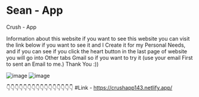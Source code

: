 # Sean - App

Crush - App


Information about this website if you want to see this website you can visit the link  below if you want to see it and I Create it for my Personal Needs, and if you can see if you click the heart button in the last page of website you will go into Other tabs Gmail so if you want to try it (use your email First to sent an Email to me.) Thank You :))



![image](https://github.com/user-attachments/assets/effb49f8-e59a-400e-8796-2b364ed7a08b)
![image](https://github.com/user-attachments/assets/849099f7-387c-4f7e-a92e-3d26554977f0)


👇👇👇👇👇👇👇👇👇👇👇👇👇👇👇👇
#Link - https://crushapp143.netlify.app/

